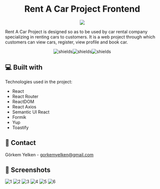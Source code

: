 <h1 align="center" id="title">Rent A Car Project Frontend</h1>

<p align="center">
  <img src="https://user-images.githubusercontent.com/60850092/189976787-93286ac4-8e57-4019-99c4-7194bdc78491.png">
</p>
  
<p>Rent A Car Project is designed so as to be used by car rental company specializing in renting cars to customers. It is a web project through which customers can view cars, register, view profile and book car.</p>

<p align="center"><img src="https://img.shields.io/github/issues/gorkemyelken/RentACar-Frontend" alt="shields"><img src="https://img.shields.io/github/forks/gorkemyelken/RentACar-Frontend" alt="shields"><img src="https://img.shields.io/github/stars/gorkemyelken/RentACar-Frontend" alt="shields"></p>

  
  
<h2>💻 Built with</h2>

Technologies used in the project:

*   React
*   React Router
*   ReactDOM
*   React Axios
*   Semantic UI React
*   Formik
*   Yup
*   Toastify

<h2>📧 Contact</h2>

Görkem Yelken - [gorkemyelken@gmail.com](mailto:gorkemyelken@gmail.com)

<h2>📧 Screenshots</h2>

![1](https://user-images.githubusercontent.com/60850092/191594201-1caf799c-ecb5-4c14-a000-cef12ea17d38.png)
![2](https://user-images.githubusercontent.com/60850092/191594214-c432f5ed-ca10-4a8e-90af-a73b1793cf1a.png)
![3](https://user-images.githubusercontent.com/60850092/191594216-27350685-76be-48a2-be61-33fd1af7da36.png)
![4](https://user-images.githubusercontent.com/60850092/191594220-9934cd69-9eea-4086-923f-f56a7a3b9495.png)
![5](https://user-images.githubusercontent.com/60850092/191594224-9536c493-8ef4-43a5-bf99-6ac51a799d58.png)
![6](https://user-images.githubusercontent.com/60850092/191594229-3ac8e280-7d7e-41c3-b142-b7c588b636b2.png)
